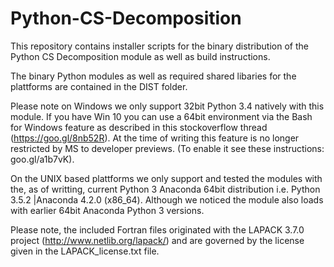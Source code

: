 # Python-CS-Decomposition
This repository contains installer scripts for the binary distribution of the Python CS Decomposition module as well as build instructions.

The binary Python modules as well as required shared libaries for the plattforms are contained in the DIST folder.

Please note on Windows we only support 32bit Python 3.4 natively with this module.  If you have Win 10 you can use a 64bit environment via the Bash for Windows feature as described in this stockoverflow thread (https://goo.gl/8nb52R). At the time of writing this feature is no longer restricted by MS to developer previews. (To enable it see these instructions: goo.gl/a1b7vK).

On the UNIX based plattforms we only support and tested the modules with the, as of writting, current Python 3 Anaconda 64bit distribution i.e. Python 3.5.2 |Anaconda 4.2.0 (x86_64). Although we noticed the module also loads with earlier 64bit Anaconda Python 3 versions.

Please note, the included Fortran files originated with the LAPACK 3.7.0 project (http://www.netlib.org/lapack/) and are governed by the license given in the LAPACK_license.txt file.
